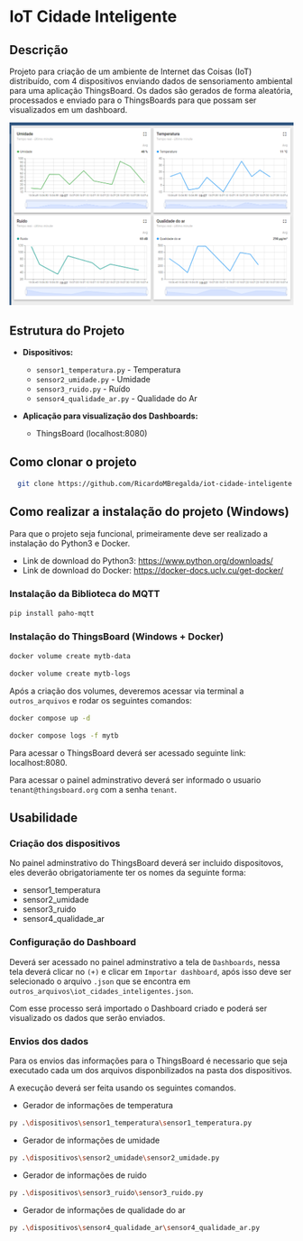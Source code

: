 # IoT Cidade Inteligente

## Descrição
Projeto para criação de um ambiente de Internet das Coisas (IoT) distribuído, com 4 dispositivos enviando dados de sensoriamento ambiental para uma aplicação ThingsBoard. Os dados são gerados de forma aleatória, processados e enviado para o ThingsBoards para que possam ser visualizados em um dashboard.

![Dashboard](./outros_arquivos/dashboard.png "Visualização do Dashboard")

## Estrutura do Projeto
- **Dispositivos:**
  - `sensor1_temperatura.py` - Temperatura
  - `sensor2_umidade.py` - Umidade
  - `sensor3_ruido.py` - Ruído
  - `sensor4_qualidade_ar.py` - Qualidade do Ar

- **Aplicação para visualização dos Dashboards:**
  - ThingsBoard (localhost:8080)

## Como clonar o projeto
```bash
  git clone https://github.com/RicardoMBregalda/iot-cidade-inteligente.git
```
## Como realizar a instalação do projeto (Windows)
Para que o projeto seja funcional, primeiramente deve ser realizado a instalação do Python3 e Docker.
- Link de download do Python3: https://www.python.org/downloads/
- Link de download do Docker: https://docker-docs.uclv.cu/get-docker/

### Instalação da Biblioteca do MQTT
```bash
pip install paho-mqtt
```

### Instalação do ThingsBoard (Windows + Docker)

```bash
docker volume create mytb-data
```
```bash
docker volume create mytb-logs
```
Após a criação dos volumes, deveremos acessar via terminal a `outros_arquivos` e rodar os seguintes comandos:

```bash
docker compose up -d
```
```bash
docker compose logs -f mytb
```
Para acessar o ThingsBoard deverá ser acessado seguinte link: localhost:8080.  

Para acessar o painel adminstrativo deverá ser informado o usuario `tenant@thingsboard.org` com a senha `tenant`.

## Usabilidade

### Criação dos dispositivos
No painel adminstrativo do ThingsBoard deverá ser incluido dispositovos, eles deverão obrigatoriamente ter os nomes da seguinte forma:
- sensor1_temperatura
- sensor2_umidade
- sensor3_ruido
- sensor4_qualidade_ar

### Configuração do Dashboard
Deverá ser acessado no painel adminstrativo a tela de `Dashboards`, nessa tela deverá clicar no `(+)` e clicar em `Importar dashboard`, após isso deve ser selecionado o arquivo `.json` que se encontra em `outros_arquivos\iot_cidades_inteligentes.json`.

Com esse processo será importado o Dashboard criado e poderá ser visualizado os dados que serão enviados.

### Envios dos dados
Para os envios das informações para o ThingsBoard é necessario que seja executado cada um dos arquivos disponbilizados na pasta dos dispositivos.

A execução deverá ser feita usando os seguintes comandos.
- Gerador de informações de temperatura
```bash
py .\dispositivos\sensor1_temperatura\sensor1_temperatura.py  
```
- Gerador de informações de umidade
```bash
py .\dispositivos\sensor2_umidade\sensor2_umidade.py
```
- Gerador de informações de ruido
```bash
py .\dispositivos\sensor3_ruido\sensor3_ruido.py
```
- Gerador de informações de qualidade do ar
```bash
py .\dispositivos\sensor4_qualidade_ar\sensor4_qualidade_ar.py
```





